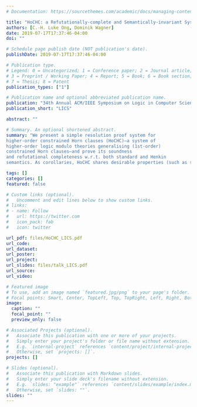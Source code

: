 ```yaml
---
# Documentation: https://sourcethemes.com/academic/docs/managing-content/

title: "HoCHC: a Refutationally-complete and Semantically-invariant System of Higher-order Logic Modulo Theories"
authors: [C.-H. Luke Ong, Dominik Wagner]
date: 2019-07-17T17:37:46-04:00
doi: ""

# Schedule page publish date (NOT publication's date).
publishDate: 2019-07-17T17:37:46-04:00

# Publication type.
# Legend: 0 = Uncategorized; 1 = Conference paper; 2 = Journal article;
# 3 = Preprint / Working Paper; 4 = Report; 5 = Book; 6 = Book section;
# 7 = Thesis; 8 = Patent
publication_types: ["1"]

# Publication name and optional abbreviated publication name.
publication: "34th Annual ACM/IEEE Symposium on Logic in Computer Science"
publication_short: "LICS"

abstract: ""

# Summary. An optional shortened abstract.
summary: "We present a simple resolution proof system for
higher-order constrained Horn clauses (HoCHC)—a system of
higher-order logic modulo theories generalising (1st-order)
constrained Horn clauses—and prove its soundness
and refutational completeness w.r.t. both standard and Henkin
semantics. As corollaries, HoCHC shares desirable properties (such as semi-decidability and a canonical model property) and deciable fragments with its 1st-order counterpart."

tags: []
categories: []
featured: false

# Custom links (optional).
#   Uncomment and edit lines below to show custom links.
# links:
# - name: Follow
#   url: https://twitter.com
#   icon_pack: fab
#   icon: twitter

url_pdf: files/HoCHC_LICS.pdf
url_code:
url_dataset:
url_poster:
url_project:
url_slides: files/talk_LICS.pdf
url_source:
url_video:

# Featured image
# To use, add an image named `featured.jpg/png` to your page's folder. 
# Focal points: Smart, Center, TopLeft, Top, TopRight, Left, Right, BottomLeft, Bottom, BottomRight.
image:
  caption: ""
  focal_point: ""
  preview_only: false

# Associated Projects (optional).
#   Associate this publication with one or more of your projects.
#   Simply enter your project's folder or file name without extension.
#   E.g. `internal-project` references `content/project/internal-project/index.md`.
#   Otherwise, set `projects: []`.
projects: []

# Slides (optional).
#   Associate this publication with Markdown slides.
#   Simply enter your slide deck's filename without extension.
#   E.g. `slides: "example"` references `content/slides/example/index.md`.
#   Otherwise, set `slides: ""`.
slides: ""
---
```

